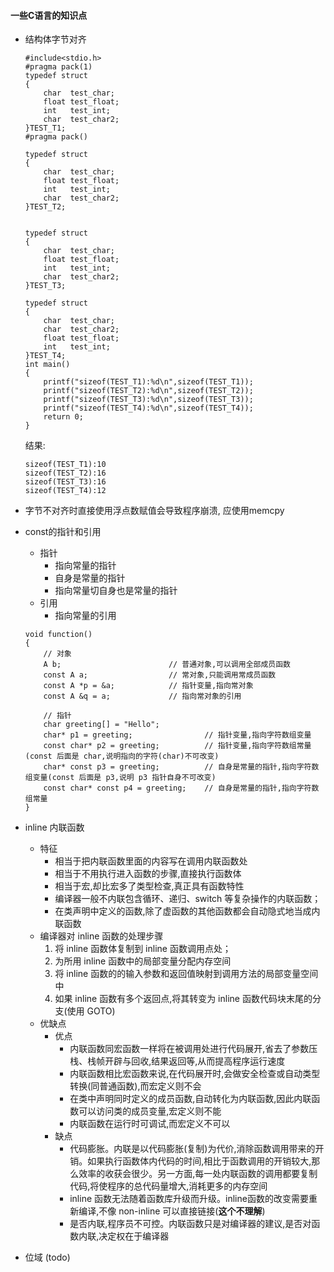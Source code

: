 #### 一些C语言的知识点

- 结构体字节对齐
    ```
    #include<stdio.h>
    #pragma pack(1)
    typedef struct
    {
        char  test_char;
        float test_float;
        int   test_int;
        char  test_char2;
    }TEST_T1;
    #pragma pack()

    typedef struct
    {
        char  test_char;
        float test_float;
        int   test_int;
        char  test_char2;
    }TEST_T2;


    typedef struct
    {
        char  test_char;
        float test_float;
        int   test_int;
        char  test_char2;
    }TEST_T3;

    typedef struct
    {
        char  test_char;
        char  test_char2;
        float test_float;
        int   test_int;
    }TEST_T4;
    int main()
    {
        printf("sizeof(TEST_T1):%d\n",sizeof(TEST_T1));
        printf("sizeof(TEST_T2):%d\n",sizeof(TEST_T2));
        printf("sizeof(TEST_T3):%d\n",sizeof(TEST_T3));
        printf("sizeof(TEST_T4):%d\n",sizeof(TEST_T4));
        return 0;
    }
    ```

    结果:
    ```
    sizeof(TEST_T1):10
    sizeof(TEST_T2):16
    sizeof(TEST_T3):16
    sizeof(TEST_T4):12
    ```

- 字节不对齐时直接使用浮点数赋值会导致程序崩溃, 应使用memcpy

- const的指针和引用
  - 指针
    - 指向常量的指针
    - 自身是常量的指针
    - 指向常量切自身也是常量的指针
  - 引用
    - 指向常量的引用
  ```
  void function()
  {
      // 对象
      A b;                        // 普通对象,可以调用全部成员函数
      const A a;                  // 常对象,只能调用常成员函数
      const A *p = &a;            // 指针变量,指向常对象
      const A &q = a;             // 指向常对象的引用

      // 指针
      char greeting[] = "Hello";
      char* p1 = greeting;                // 指针变量,指向字符数组变量
      const char* p2 = greeting;          // 指针变量,指向字符数组常量(const 后面是 char,说明指向的字符(char)不可改变)
      char* const p3 = greeting;          // 自身是常量的指针,指向字符数组变量(const 后面是 p3,说明 p3 指针自身不可改变)
      const char* const p4 = greeting;    // 自身是常量的指针,指向字符数组常量
  } 
  ```

- inline 内联函数
  - 特征
    - 相当于把内联函数里面的内容写在调用内联函数处 
    - 相当于不用执行进入函数的步骤,直接执行函数体
    - 相当于宏,却比宏多了类型检查,真正具有函数特性
    - 编译器一般不内联包含循环、递归、switch 等复杂操作的内联函数；
    - 在类声明中定义的函数,除了虚函数的其他函数都会自动隐式地当成内联函数
  - 编译器对 inline 函数的处理步骤
    1. 将 inline 函数体复制到 inline 函数调用点处；
    2. 为所用 inline 函数中的局部变量分配内存空间
    3. 将 inline 函数的的输入参数和返回值映射到调用方法的局部变量空间中
    4. 如果 inline 函数有多个返回点,将其转变为 inline 函数代码块末尾的分支(使用 GOTO)
  - 优缺点
    - 优点
      - 内联函数同宏函数一样将在被调用处进行代码展开,省去了参数压栈、栈帧开辟与回收,结果返回等,从而提高程序运行速度
      - 内联函数相比宏函数来说,在代码展开时,会做安全检查或自动类型转换(同普通函数),而宏定义则不会
      - 在类中声明同时定义的成员函数,自动转化为内联函数,因此内联函数可以访问类的成员变量,宏定义则不能
      - 内联函数在运行时可调试,而宏定义不可以
    - 缺点
      - 代码膨胀。内联是以代码膨胀(复制)为代价,消除函数调用带来的开销。如果执行函数体内代码的时间,相比于函数调用的开销较大,那么效率的收获会很少。另一方面,每一处内联函数的调用都要复制代码,将使程序的总代码量增大,消耗更多的内存空间
      - inline 函数无法随着函数库升级而升级。inline函数的改变需要重新编译,不像 non-inline 可以直接链接(**这个不理解**)
      - 是否内联,程序员不可控。内联函数只是对编译器的建议,是否对函数内联,决定权在于编译器

- 位域 (todo)

